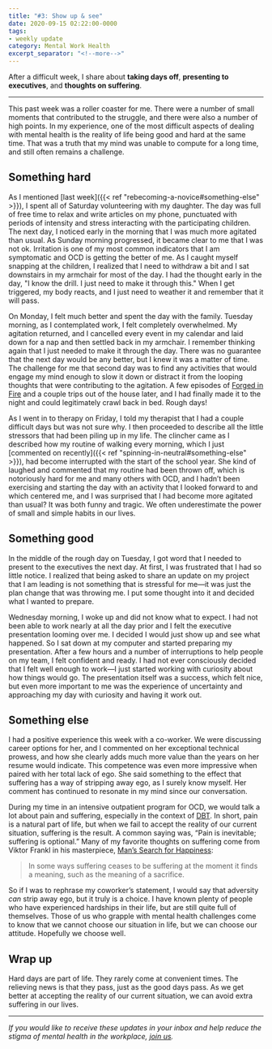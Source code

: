 ```yaml
---
title: "#3: Show up & see"
date: 2020-09-15 02:22:00-0000
tags:
- weekly update
category: Mental Work Health
excerpt_separator: "<!--more-->"
---
```


After a difficult week, I share about **taking days off**, **presenting to executives**, and **thoughts on suffering**.

<!--more-->
***

This past week was a roller coaster for me. There were a number of small moments that contributed to the struggle, and there were also a number of high points. In my experience, one of the most difficult aspects of dealing with mental health is the reality of life being good and hard at the same time. That was a truth that my mind was unable to compute for a long time, and still often remains a challenge.


## Something hard

As I mentioned [last week]({{< ref "rebecoming-a-novice#something-else" >}}), I spent all of Saturday volunteering with my daughter. The day was full of free time to relax and write articles on my phone, punctuated with periods of intensity and stress interacting with the participating children. The next day, I noticed early in the morning that I was much more agitated than usual. As Sunday morning progressed, it became clear to me that I was not ok. Irritation is one of my most common indicators that I am symptomatic and OCD is getting the better of me. As I caught myself snapping at the children, I realized that I need to withdraw a bit and I sat downstairs in my armchair for most of the day. I had the thought early in the day, "I know the drill. I just need to make it through this." When I get triggered, my body reacts, and I just need to weather it and remember that it will pass.

On Monday, I felt much better and spent the day with the family. Tuesday morning, as I contemplated work, I felt completely overwhelmed. My agitation returned, and I cancelled every event in my calendar and laid down for a nap and then settled back in my armchair. I remember thinking again that I just needed to make it through the day. There was no guarantee that the next day would be any better, but I knew it was a matter of time. The challenge for me that second day was to find any activities that would engage my mind enough to slow it down or distract it from the looping thoughts that were contributing to the agitation. A few episodes of [Forged in Fire](https://en.wikipedia.org/wiki/Forged_in_Fire_(TV_series)) and a couple trips out of the house later, and I had finally made it to the night and could legitimately crawl back in bed. Rough days!

As I went in to therapy on Friday, I told my therapist that I had a couple difficult days but was not sure why. I then proceeded to describe all the little stressors that had been piling up in my life. The clincher came as I described how my routine of walking every morning, which I just [commented on recently]({{< ref "spinning-in-neutral#something-else" >}}), had become interrupted with the start of the school year. She kind of laughed and commented that my routine had been thrown off, which is notoriously hard for me and many others with OCD, and I hadn’t been exercising and starting the day with an activity that I looked forward to and which centered me, and I was surprised that I had become more agitated than usual? It was both funny and tragic. We often underestimate the power of small and simple habits in our lives.


## Something good

In the middle of the rough day on Tuesday, I got word that I needed to present to the executives the next day. At first, I was frustrated that I had so little notice. I realized that being asked to share an update on my project that I am leading is not something that is stressful for me—it was just the plan change that was throwing me. I put some thought into it and decided what I wanted to prepare.

Wednesday morning, I woke up and did not know what to expect. I had not been able to work nearly at all the day prior and I felt the executive presentation  looming over me. I decided I would just show up and see what happened. So I sat down at my computer and started preparing my presentation. After a few hours and a number of interruptions to help people on my team, I felt confident and ready. I had not ever consciously decided that I felt well enough to work—I just started working with curiosity about how things would go. The presentation itself was a success, which felt nice, but even more important to me was the experience of uncertainty and approaching my day with curiosity and having it work out.


## Something else

I had a positive experience this week with a co-worker. We were discussing career options for her, and I commented on her exceptional technical prowess, and how she clearly adds much more value than the years on her resume would indicate. This competence was even more impressive when paired with her total lack of ego. She said something to the effect that suffering has a way of stripping away ego, as I surely know myself. Her comment has continued to resonate in my mind since our conversation.

During my time in an intensive outpatient program for OCD, we would talk a lot about pain and suffering, especially in the context of [DBT](https://en.wikipedia.org/wiki/Dialectical_behavior_therapy). In short, pain is a natural part of life, but when we fail to accept the reality of our current situation, suffering is the result. A common saying was, “Pain is inevitable; suffering is optional.” Many of my favorite thoughts on suffering come from Viktor Frankl in his masterpiece, [Man’s Search for Happiness](https://en.wikipedia.org/wiki/Man%27s_Search_for_Meaning):

> In some ways suffering ceases to be suffering at the moment it finds a meaning, such as the meaning of a sacrifice.

So if I was to rephrase my coworker’s statement, I would say that adversity *can* strip away ego, but it truly is a choice. I have known plenty of people who have experienced hardships in their life, but are still quite full of themselves. Those of us who grapple with mental health challenges come to know that we cannot choose our situation in life, but we can choose our attitude. Hopefully we choose well.


## Wrap up

Hard days are part of life. They rarely come at convenient times. The relieving news is that they pass, just as the good days pass. As we get better at accepting the reality of our current situation, we can avoid extra suffering in our lives.

***
_If you would like to receive these updates in your inbox and help reduce the stigma of mental health in the workplace, [join us](/subscribe/)._